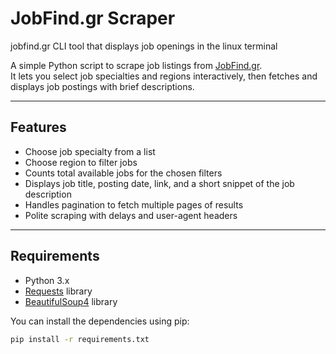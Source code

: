 # JobFind.gr Scraper
jobfind.gr CLI tool that displays job openings in the linux terminal

A simple Python script to scrape job listings from [JobFind.gr](https://www.jobfind.gr).  
It lets you select job specialties and regions interactively, then fetches and displays job postings with brief descriptions.

---

## Features

- Choose job specialty from a list  
- Choose region to filter jobs  
- Counts total available jobs for the chosen filters  
- Displays job title, posting date, link, and a short snippet of the job description  
- Handles pagination to fetch multiple pages of results  
- Polite scraping with delays and user-agent headers

---

## Requirements

- Python 3.x  
- [Requests](https://pypi.org/project/requests/) library  
- [BeautifulSoup4](https://pypi.org/project/beautifulsoup4/) library

You can install the dependencies using pip:

```bash
pip install -r requirements.txt

